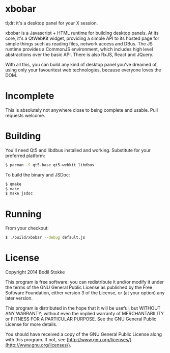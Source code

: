 xbobar
======

tl;dr: it's a desktop panel for your X session.

xbobar is a Javascript + HTML runtime for building desktop panels. At
its core, it's a QtWebKit widget, providing a simple API to its hosted
page for simple things such as reading files, network access and DBus.
The JS runtime provides a CommonJS environment, which includes high
level abstractions over the basic API. There is also RxJS, React and
JQuery.

With all this, you can build any kind of desktop panel you've dreamed
of, using only your favouritest web technologies, because everyone
loves the DOM.

# Incomplete

This is absolutely not anywhere close to being complete and usable.
Pull requests welcome.

# Building

You'll need Qt5 and libdbus installed and working. Substitute for your
preferred platform:

```sh
$ pacman -S qt5-base qt5-webkit libdbus
```

To build the binary and JSDoc:

```sh
$ qmake
$ make
$ make jsdoc
```

# Running

From your checkout:

```sh
$ ./build/xbobar --debug default.js
```

# License

Copyright 2014 Bodil Stokke

This program is free software: you can redistribute it and/or modify
it under the terms of the GNU General Public License as published by
the Free Software Foundation, either version 3 of the License, or
(at your option) any later version.

This program is distributed in the hope that it will be useful,
but WITHOUT ANY WARRANTY; without even the implied warranty of
MERCHANTABILITY or FITNESS FOR A PARTICULAR PURPOSE.  See the
GNU General Public License for more details.

You should have received a copy of the GNU General Public License
along with this program. If not, see
[http://www.gnu.org/licenses/](http://www.gnu.org/licenses/).
